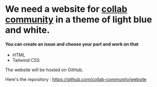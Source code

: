 # We need a website for [collab community](https://github.com/collab-community) in a theme of light blue and white.
#### You can create an issue and choose your part and work on that

- HTML
- Tailwind CSS

The website will be hosted on GitHub. 

Here's the repository : https://github.com/collab-community/website

